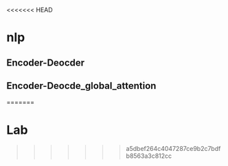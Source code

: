 <<<<<<< HEAD
# nlp

## Encoder-Deocder

## Encoder-Deocde_global_attention
=======
# Lab
>>>>>>> a5dbef264c4047287ce9b2c7bdfb8563a3c812cc
